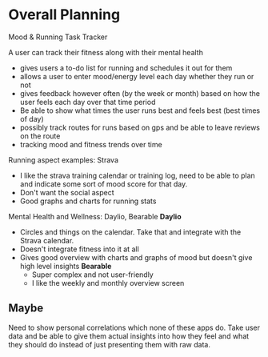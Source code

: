 # Overall Planning

Mood & Running Task Tracker

A user can track their fitness along with their mental health

- gives users a to-do list for running and schedules it out for them
- allows a user to enter mood/energy level each day whether they run or not
- gives feedback however often (by the week or month) based on how the user feels each day over that time period
- Be able to show what times the user runs best and feels best (best times of day)
- possibly track routes for runs based on gps and be able to leave reviews on the route
- tracking mood and fitness trends over time

Running aspect examples: Strava
- I like the strava training calendar or training log, need to be able to plan and indicate some sort of mood score for that day.
- Don't want the social aspect
- Good graphs and charts for running stats

Mental Health and Wellness: Daylio, Bearable
**Daylio**
- Circles and things on the calendar. Take that and integrate with the Strava calendar.
- Doesn't integrate fitness into it at all
- Gives good overview with charts and graphs of mood but doesn't give high level insights
**Bearable**
  - Super complex and not user-friendly
  - I like the weekly and monthly overview screen

## Maybe
Need to show personal correlations which none of these apps do. Take user data and be able to give them actual insights into how they feel and what they should do instead of just presenting them with raw data.
